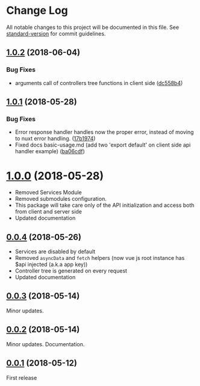 # Change Log

All notable changes to this project will be documented in this file. See [standard-version](https://github.com/conventional-changelog/standard-version) for commit guidelines.

<a name="1.0.2"></a>
## [1.0.2](https://github.com/ezypeeze/nuxt-neo/compare/v1.0.1...v1.0.2) (2018-06-04)


### Bug Fixes

* arguments call of controllers tree functions in client side ([dc558b4](https://github.com/ezypeeze/nuxt-neo/commit/dc558b4))



<a name="1.0.1"></a>
## [1.0.1](https://github.com/ezypeeze/nuxt-neo/compare/v1.0.0...v1.0.1) (2018-05-28)
### Bug Fixes
- Error response handler handles now the proper error, instead of moving to nuxt error handling. ([17b1974](https://github.com/ezypeeze/nuxt-neo/commit/17b1974))
- Fixed docs basic-usage.md (add two 'export default' on client side api handler example) ([ba06cdf](https://github.com/ezypeeze/nuxt-neo/commit/ba06cdf))

<a name="1.0.0"></a>
# [1.0.0](https://github.com/ezypeeze/nuxt-neo/compare/v0.0.5...v1.0.0) (2018-05-28)
- Removed Services Module
- Removed submodules configuration.
- This package will take care only of the API initialization and access both from client and server side
- Updated documentation

<a name="0.0.4"></a>
## [0.0.4](https://github.com/ezypeeze/nuxt-neo/compare/v0.0.3...v0.0.4) (2018-05-26)
- Services are disabled by default
- Removed ```asyncData``` and ```fetch``` helpers (now vue js root instance has $api injected (a.k.a app key))
- Controller tree is generated on every request
- Updated documentation

<a name="0.0.3"></a>
## [0.0.3](https://github.com/ezypeeze/nuxt-neo/compare/v0.0.2...v0.0.3) (2018-05-14)
Minor updates.

<a name="0.0.2"></a>
## [0.0.2](https://github.com/ezypeeze/nuxt-neo/compare/v0.0.1...v0.0.2) (2018-05-14)
Minor updates. Documentation.

<a name="0.0.1"></a>
## [0.0.1](https://github.com/ezypeeze/nuxt-neo/releases/tag/v0.0.1) (2018-05-12)
First release